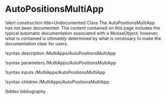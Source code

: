 <!-- MOOSE Documentation Stub: Remove this when content is added. -->

# AutoPositionsMultiApp

!alert construction title=Undocumented Class
The AutoPositionsMultiApp has not been documented. The content contained on this page includes the
typical automatic documentation associated with a MooseObject; however, what is contained is
ultimately determined by what is necessary to make the documentation clear for users.

!syntax description /MultiApps/AutoPositionsMultiApp

!syntax parameters /MultiApps/AutoPositionsMultiApp

!syntax inputs /MultiApps/AutoPositionsMultiApp

!syntax children /MultiApps/AutoPositionsMultiApp

!bibtex bibliography
